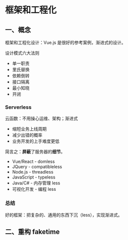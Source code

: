 # 框架和工程化

## 一、概念

框架和工程化设计：Vue.js 是很好的参考案例，渐进式的设计。

设计模式六大法则
- 单一职责
- 里氏替换
- 依赖倒转
- 接口隔离
- 最小知晓
- 开闭

### Serverless

云函数：不用操心运维、架构；渐进式
- 缩短业务上线周期
- 减少出错的概率
- 业务开发的上手难度更低

简言之：**屏蔽**了服务器的**细节**。

- Vue/React - domless
- JQuery - compatibleless
- Node.js - threadless
- JavaScript - typeless
- Java/C# - 内存管理 less
- 可视化开发 - 编程 less

### 总结

好的框架：把复杂的、通用的东西下沉（less），实现渐进式。


## 二、重构 faketime
